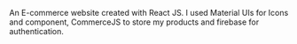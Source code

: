 An E-commerce website created with React JS. I used Material UIs for Icons and component, CommerceJS to store my products and firebase for authentication. 
